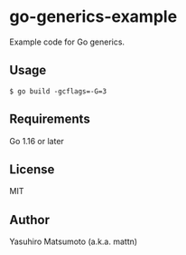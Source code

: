 # go-generics-example

Example code for Go generics.

## Usage

```
$ go build -gcflags=-G=3
```

## Requirements

Go 1.16 or later

## License

MIT

## Author

Yasuhiro Matsumoto (a.k.a. mattn)
